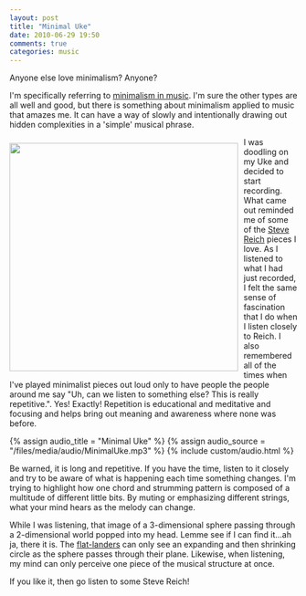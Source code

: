 ```yaml
---
layout: post
title: "Minimal Uke"
date: 2010-06-29 19:50
comments: true
categories: music
---
```


Anyone else love minimalism?  Anyone?

I'm specifically referring to [minimalism in music](http://en.wikipedia.org/wiki/Minimalist_music).  I'm sure the other types are all well and good, but there is something about minimalism applied to music that amazes me.  It can have a way of slowly and intentionally drawing out hidden complexities in a 'simple' musical phrase.

<img src='http://farm5.static.flickr.com/4097/4746899955_d71fc0809e.jpg' style='float: left; padding: 10px; padding-left: 0px;' height='400px' />


I was doodling on my Uke and decided to start recording.  What came out reminded me of some of the [Steve Reich](http://en.wikipedia.org/wiki/Steve_Reich) pieces I love.  As I listened to what I had just recorded, I felt the same sense of fascination that I do when I listen closely to Reich.  I also remembered all of the times when I've played minimalist pieces out loud only to have people the people around me say "Uh, can we listen to something else? This is really repetitive.".   Yes!  Exactly!  Repetition is educational and meditative and focusing and helps bring out meaning and awareness where none was before.

{% assign audio_title = "Minimal Uke" %}
{% assign audio_source = "/files/media/audio/MinimalUke.mp3" %}
{% include custom/audio.html %}

Be warned, it is long and repetitive.  If you have the time, listen to it closely and try to be aware of what is happening each time something changes.  I'm trying to highlight how one chord and strumming pattern is composed of a multitude of different little bits.  By muting or emphasizing different strings, what your mind hears as the melody can change.  

While I was listening, that image of a 3-dimensional sphere passing through a 2-dimensional world popped into my head.  Lemme see if I can find it...ah ja, there it is.  The [flat-landers](http://en.wikipedia.org/wiki/Flatland) can only see an expanding and then shrinking circle as the sphere passes through their plane.  Likewise, when listening, my mind can only perceive one piece of the musical structure at once. 

If you like it, then go listen to some Steve Reich!